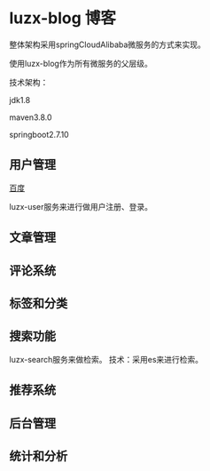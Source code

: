 # luzx-blog 博客
整体架构采用springCloudAlibaba微服务的方式来实现。

使用luzx-blog作为所有微服务的父层级。

技术架构：

jdk1.8

maven3.8.0


springboot2.7.10

## 用户管理
[百度](http://www.baidu.com)

luzx-user服务来进行做用户注册、登录。

## 文章管理


## 评论系统
## 标签和分类
## 搜索功能
luzx-search服务来做检索。
技术：采用es来进行检索。


## 推荐系统
## 后台管理
## 统计和分析
